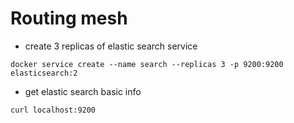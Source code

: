 # Routing mesh

- create 3 replicas of elastic search service 
```
docker service create --name search --replicas 3 -p 9200:9200 elasticsearch:2
```
- get elastic search basic info
```
curl localhost:9200
```